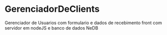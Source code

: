 # GerenciadorDeClients
Gerenciador de Usuarios com formulario e dados de recebimento front com servidor  em nodeJS e banco de dados NeDB
